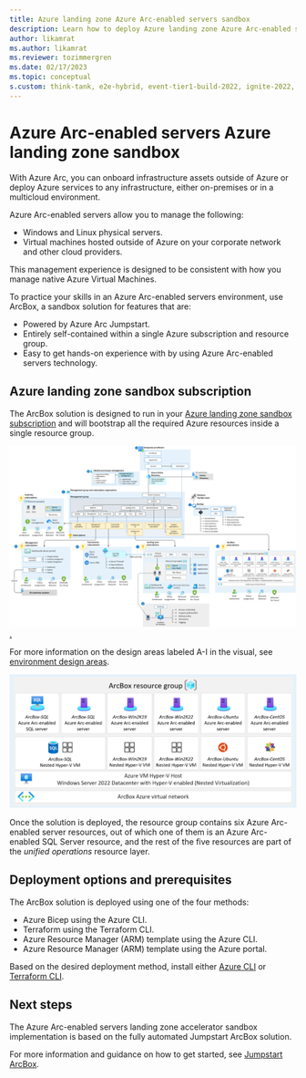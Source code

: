 ```yaml
---
title: Azure landing zone Azure Arc-enabled servers sandbox
description: Learn how to deploy Azure landing zone Azure Arc-enabled servers sandbox to accelerate adoption of hybrid or multicloud architectures.
author: likamrat
ms.author: likamrat
ms.reviewer: tozimmergren
ms.date: 02/17/2023
ms.topic: conceptual
s.custom: think-tank, e2e-hybrid, event-tier1-build-2022, ignite-2022, engagement-fy23
---
```


# Azure Arc-enabled servers Azure landing zone sandbox

With Azure Arc, you can onboard infrastructure assets outside of Azure or deploy Azure services to any infrastructure, either on-premises or in a multicloud environment.

Azure Arc-enabled servers allow you to manage the following:

- Windows and Linux physical servers.
- Virtual machines hosted outside of Azure on your corporate network and other cloud providers.

This management experience is designed to be consistent with how you manage native Azure Virtual Machines.

To practice your skills in an Azure Arc-enabled servers environment, use ArcBox, a sandbox solution for features that are:

- Powered by Azure Arc Jumpstart.
- Entirely self-contained within a single Azure subscription and resource group.
- Easy to get hands-on experience with by using Azure Arc-enabled servers technology.

## Azure landing zone sandbox subscription

The ArcBox solution is designed to run in your [Azure landing zone sandbox subscription](../../../ready/considerations/sandbox-environments.md) and will bootstrap all the required Azure resources inside a single resource group.

[![A diagram of ArcBox in a sandbox subscription.](./media/arcbox-sandbox-subscription.png).](./media/arcbox-sandbox-subscription.png#lightbox)

For more information on the design areas labeled A-I in the visual, see [environment design areas](../../../ready/landing-zone/design-areas.md#environment-design-areas).

[![A diagram that shows an ArcBox resource group.](./media/arcbox-resource-group.png)](./media/arcbox-resource-group.png#lightbox)

Once the solution is deployed, the resource group contains six Azure Arc-enabled server resources, out of which one of them is an Azure Arc-enabled SQL Server resource, and the rest of the five resources are part of the *unified operations* resource layer.

## Deployment options and prerequisites

The ArcBox solution is deployed using one of the four methods:

- Azure Bicep using the Azure CLI.
- Terraform using the Terraform CLI.
- Azure Resource Manager (ARM) template using the Azure CLI.
- Azure Resource Manager (ARM) template using the Azure portal.

Based on the desired deployment method, install either [Azure CLI](/cli/azure/install-azure-cli) or [Terraform CLI](https://learn.hashicorp.com/tutorials/terraform/install-cli).

## Next steps

The Azure Arc-enabled servers landing zone accelerator sandbox implementation is based on the fully automated Jumpstart ArcBox solution.

For more information and guidance on how to get started, see [Jumpstart ArcBox](https://aka.ms/JumpstartArcBox).
